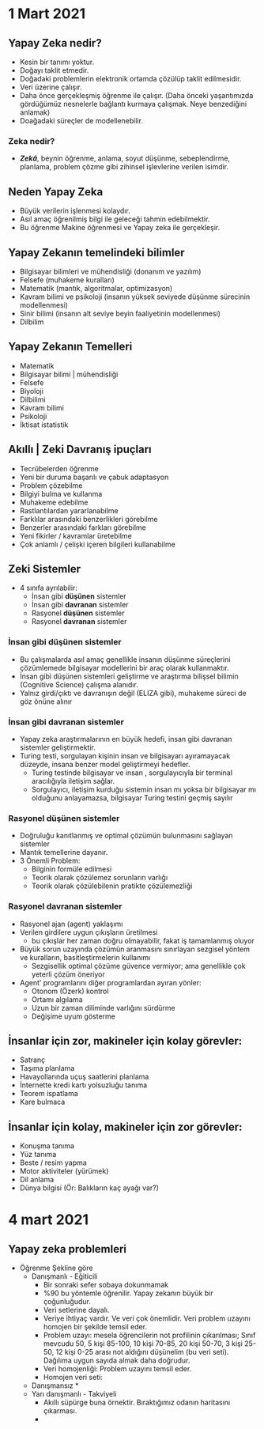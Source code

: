 # 1 Mart 2021

## Yapay Zeka nedir?
* Kesin bir tanımı yoktur.
* Doğayı taklit etmedir.
* Doğadaki problemlerin elektronik ortamda çözülüp taklit edilmesidir.
* Veri üzerine çalışır.
* Daha önce gerçekleşmiş öğrenme ile çalışır. (Daha önceki yaşantımızda gördüğümüz nesnelerle bağlantı kurmaya çalışmak. Neye benzediğini anlamak)
* Doağadaki süreçler de modellenebilir.

### Zeka nedir?
* ***Zekâ***, beynin öğrenme, anlama, soyut düşünme, sebeplendirme,
planlama, problem çözme gibi zihinsel işlevlerine verilen isimdir.

## Neden Yapay Zeka
* Büyük verilerin işlenmesi kolaydır.
* Asıl amaç öğrenilmiş bilgi ile geleceği tahmin edebilmektir.
* Bu öğrenme Makine öğrenmesi ve Yapay zeka ile gerçekleşir.

## Yapay Zekanın temelindeki bilimler
* Bilgisayar bilimleri ve mühendisliği (donanım ve
yazılım)
* Felsefe (muhakeme kuralları)
* Matematik (mantık, algoritmalar, optimizasyon)
* Kavram bilimi ve psikoloji (insanın yüksek seviyede
düşünme sürecinin modellenmesi)
* Sinir bilimi (insanın alt seviye beyin faaliyetinin
modellenmesi)
* Dilbilim

## Yapay Zekanın Temelleri
* Matematik
* Bilgisayar bilimi | mühendisliği
* Felsefe
* Biyoloji
* Dilbilimi
* Kavram bilimi
* Psikoloji
* İktisat istatistik

## Akıllı | Zeki Davranış ipuçları
* Tecrübelerden öğrenme
* Yeni bir duruma başarılı ve çabuk adaptasyon
* Problem çözebilme
* Bilgiyi bulma ve kullanma
* Muhakeme edebilme
* Rastlantılardan yararlanabilme
* Farklılar arasındaki benzerlikleri görebilme
* Benzerler arasındaki farkları görebilme
* Yeni fikirler / kavramlar üretebilme
* Çok anlamlı / çelişki içeren bilgileri kullanabilme

## Zeki Sistemler
* 4 sınıfa ayrılabilir:
  * İnsan gibi **düşünen** sistemler
  * İnsan gibi **davranan** sistemler
  * Rasyonel **düşünen** sistemler
  * Rasyonel **davranan** sistemler

### İnsan gibi düşünen sistemler
* Bu çalışmalarda asıl amaç genellikle insanın
düşünme süreçlerini çözümlemede bilgisayar modellerini bir araç
olarak kullanmaktır.
* İnsan gibi düşünen sistemleri geliştirme ve araştırma
bilişsel bilimin (Cognitive Science) çalışma alanıdır.
* Yalnız girdi/çıktı ve davranışın değil (ELIZA gibi),
muhakeme süreci de göz önüne alınır

### İnsan gibi davranan sistemler
* Yapay zeka araştırmalarının en büyük hedefi, insan
gibi davranan sistemler geliştirmektir.
* Turing testi, sorgulayan kişinin insan ve bilgisayarı
ayıramayacak düzeyde, insana benzer model
geliştirmeyi hedefler.
  * Turing testinde bilgisayar ve insan ,
  sorgulayıcıyla bir terminal aracılığıyla iletişim
  sağlar.
  * Sorgulayıcı, iletişim kurduğu sistemin insan mı
  yoksa bir bilgisayar mı olduğunu anlayamazsa,
  bilgisayar Turing testini geçmiş sayılır

### Rasyonel düşünen sistemler
* Doğruluğu kanıtlanmış ve optimal çözümün bulunmasını
sağlayan sistemler
* Mantık temellerine dayanır.
* 3 Önemli Problem:
  * Bilginin formüle edilmesi
  * Teorik olarak çözülemez sorunların varlığı
  * Teorik olarak çözülebilenin pratikte çözülemezliği

### Rasyonel davranan sistemler
* Rasyonel ajan (agent) yaklaşımı
* Verilen girdilere uygun çıkışların üretilmesi
  * bu çıkışlar her zaman doğru olmayabilir, fakat iş
  tamamlanmış oluyor
* Büyük sorun uzayında çözümün aranmasını sınırlayan
sezgisel yöntem ve kuralların, basitleştirmelerin kullanımı
  * Sezgisellik optimal çözüme güvence vermiyor; ama
  genellikle çok yeterli çözüm öneriyor
* Agent’ programlarını diğer programlardan ayıran yönler:
  * Otonom (Özerk) kontrol
  * Ortamı algılama
  * Uzun bir zaman diliminde varlığını sürdürme
  * Değişime uyum gösterme

## İnsanlar için zor, makineler için kolay görevler:
* Satranç
* Taşıma planlama
* Havayollarında uçuş saatlerini planlama
* İnternette kredi kartı yolsuzluğu tanıma
* Teorem ispatlama
* Kare bulmaca

## İnsanlar için kolay, makineler için zor görevler:
* Konuşma tanıma
* Yüz tanıma
* Beste / resim yapma
* Motor aktiviteler (yürümek)
* Dil anlama
* Dünya bilgisi (Ör: Balıkların kaç ayağı var?)


# 4 mart 2021

## Yapay zeka problemleri
* Öğrenme Şekline göre
  * Danışmanlı - Eğiticili
    * Bir sonraki sefer sobaya dokunmamak
    * %90 bu yöntemle öğrenilir. Yapay zekanın büyük bir çoğunluğudur.
    * Veri setlerine dayalı.
    * Veriye ihtiyaç vardır. Ve veri çok önemlidir. Veri problem uzayını homojen bir şekilde temsil eder.
    * Problem uzayı: mesela öğrencilerin not profilinin çıkarılması; Sınıf mevcudu 50, 5 kişi 85-100, 10 kişi 70-85, 20 kişi 50-70, 3 kişi 25-50, 12 kişi 0-25 arası not aldığını düşünelim (bu veri seti). Dağılıma uygun sayıda almak daha doğrudur.
    * Veri homojenliği: Problem uzayını temsil eder.
    * Homojen veri seti:
  * Danışmansız
    *
  * Yarı danışmanlı - Takviyeli
    * Akıllı süpürge buna örnektir. Bıraktığımız odanın haritasını çıkarması.
    *

